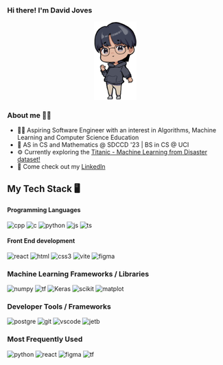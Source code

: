 ### Hi there! I'm David Joves
<div style="text-align: center;">
    <img src="/images/DavidChibPose1.png" alt="DavidChibPose1" width="100"/>
</div>

### About me 🏃🏽
- 🙌🏽 Aspiring Software Engineer with an interest in Algorithms, Machine Learning and Computer Science Education
- 🏫 AS in CS and Mathematics @ SDCCD '23 | BS in CS @ UCI 
- ⚙️ Currently exploring the <a href="https://www.kaggle.com/competitions/titanic" target="_blank"> Titanic - Machine Learning from Disaster dataset! </a> 
- 📱 Come check out my <a href="https://www.linkedin.com/in/david-joves/" target="_blank"> LinkedIn </a>

## My Tech Stack 🖥️
#### Programming Languages
![cpp](https://img.shields.io/badge/C%2B%2B-white?style=flat-square&logo=cplusplus&logoColor=%23ffffff&logoSize=auto&color=%2300599c)
![c](https://img.shields.io/badge/C-white?style=flat-square&logo=c&logoColor=%23ffffff&logoSize=auto&color=%2300599c)
![python](https://img.shields.io/badge/Python-white?style=flat-square&logo=python&logoColor=%23fed844&logoSize=auto&color=%2300599c)
![js](https://img.shields.io/badge/JavaScript-white?style=flat-square&logo=javascript&logoSize=auto&labelColor=%23323330&color=%23323330)
![ts](https://img.shields.io/badge/TypeScript-white?style=flat-square&logo=typescript&logoSize=auto&labelColor=%23fffff&color=%23f1f1f1)


#### Front End development
![react](https://img.shields.io/badge/React-darkslategray?style=flat-square&logo=react&logoSize=auto)
![html](https://img.shields.io/badge/HTML-red?style=flat-square&logo=html5&logoColor=white&logoSize=auto)
![css3](https://img.shields.io/badge/CSS3-blue?style=flat-square&logo=css3&logoColor=white&logoSize=auto)
![vite](https://img.shields.io/badge/Vite-%23646CFF?style=flat-square&logo=vite&logoColor=white&logoSize=auto)
![figma](https://img.shields.io/badge/Figma-%23F24E1E?style=flat-square&logo=figma&logoColor=white&logoSize=auto)


### Machine Learning Frameworks / Libraries
![numpy](https://img.shields.io/badge/NumPy-%23013243?style=flat-square&logo=numpy&logoColor=white&logoSize=auto)
![tf](https://img.shields.io/badge/TensorFlow-%23FF6F00?style=flat-square&logo=tensorflow&logoColor=white&logoSize=auto)
![Keras](https://img.shields.io/badge/Keras-%23D00000?style=flat-square&logo=keras&logoColor=white&logoSize=auto)
![scikit](https://img.shields.io/badge/ScikitLearn-%23F7931E?style=flat-square&logo=scikit-learn&logoColor=white&logoSize=auto)
![matplot](https://img.shields.io/badge/Matplotlib-%230a4971?style=flat-square&logo=matlab&logoColor=white&logoSize=auto)


### Developer Tools / Frameworks
![postgre](https://img.shields.io/badge/PostgreSQL-%234169E1?style=flat-square&logo=postgresql&logoColor=white&logoSize=auto)
![git](https://img.shields.io/badge/git-%23F05032?style=flat-square&logo=git&logoColor=white&logoSize=auto)
![vscode](https://img.shields.io/badge/VS%20Code-%23007ACC?style=flat-square&logo=visualstudiocode&logoSize=auto)
![jetb](https://img.shields.io/badge/JetBrains-%23000000?style=flat-square&logo=jetbrains&logoSize=auto)


### Most Frequently Used 
![python](https://img.shields.io/badge/Python-white?style=flat-square&logo=python&logoColor=%23fed844&logoSize=auto&color=%2300599c)
![react](https://img.shields.io/badge/React-darkslategray?style=flat-square&logo=react&logoSize=auto)
![figma](https://img.shields.io/badge/Figma-%23F24E1E?style=flat-square&logo=figma&logoColor=white&logoSize=auto)
![tf](https://img.shields.io/badge/TensorFlow-%23FF6F00?style=flat-square&logo=tensorflow&logoColor=white&logoSize=auto)
